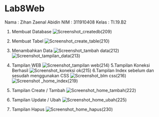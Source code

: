 # Lab8Web
Nama  : Zihan Zaenal Abidin
NIM : 311910408
Kelas : TI.19.B2

1. Membuat Database
![Screenshot_createdb(209)](https://user-images.githubusercontent.com/81241228/120110306-1fa40f00-c197-11eb-8c30-e840d937a0e1.png)
2. Membuat Tabel
![Screenshot_create_table(210)](https://user-images.githubusercontent.com/81241228/120110338-419d9180-c197-11eb-9591-65a5ae7e4994.png)
3. Menambahkan Data
![Screenshot_tambah data(212)](https://user-images.githubusercontent.com/81241228/120110380-642faa80-c197-11eb-87a6-0727985676e9.png)
![Screenshot_tampilan_data(213)](https://user-images.githubusercontent.com/81241228/120110475-d6a08a80-c197-11eb-8cc5-b1db60428959.png)

4. Tampilan WEB
![Screenshot_tampilan web(214)](https://user-images.githubusercontent.com/81241228/120110413-89bcb400-c197-11eb-9e78-e16289771c14.png)
5.Tampilan Koneksi Berhasil
![Screenshot_koneksi ok(215)](https://user-images.githubusercontent.com/81241228/120110439-ae189080-c197-11eb-8a86-4d5a690d5af9.png)
6.Tampilan Index sebelum dan sesudah menggunakan CSS
![Screenshot_blm css(216)](https://user-images.githubusercontent.com/81241228/120110527-0cde0a00-c198-11eb-9661-bd23860cf6c1.png)
![Screenshot _home_index(219)](https://user-images.githubusercontent.com/81241228/120110541-15cedb80-c198-11eb-8e4a-d6f68e6e59c9.png)
7. Tampilan  Create / Tambah
![Screenshot_home_tambah(222)](https://user-images.githubusercontent.com/81241228/120110589-4282f300-c198-11eb-93a6-9c4a7bea8991.png)
8. Tampilan Update / Ubah
![Screenshot_home_ubah(225)](https://user-images.githubusercontent.com/81241228/120110625-6e9e7400-c198-11eb-9205-f56084040937.png)
9. Tampilan Hapus
![Screenshot_home_hapus(230)](https://user-images.githubusercontent.com/81241228/120110653-9097f680-c198-11eb-8ec7-768e35a379e6.png)

